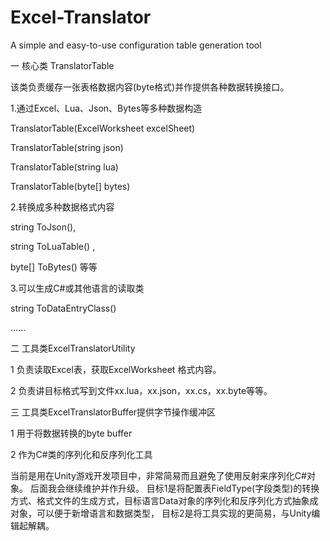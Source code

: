 # Excel-Translator
A simple and easy-to-use configuration table generation tool

一 核心类 TranslatorTable

该类负责缓存一张表格数据内容(byte格式)并作提供各种数据转换接口。

1.通过Excel、Lua、Json、Bytes等多种数据构造

TranslatorTable(ExcelWorksheet excelSheet)

TranslatorTable(string json)

TranslatorTable(string lua)

TranslatorTable(byte[] bytes)

2.转换成多种数据格式内容

string ToJson(),

string ToLuaTable() ,

byte[] ToBytes() 等等

3.可以生成C#或其他语言的读取类

string ToDataEntryClass()

......

二 工具类ExcelTranslatorUtility

1 负责读取Excel表，获取ExcelWorksheet 格式内容。

2 负责讲目标格式写到文件xx.lua，xx.json，xx.cs，xx.byte等等。

三 工具类ExcelTranslatorBuffer提供字节操作缓冲区

1 用于将数据转换的byte buffer

2 作为C#类的序列化和反序列化工具

当前是用在Unity游戏开发项目中，非常简易而且避免了使用反射来序列化C#对象。
后面我会继续维护并作升级。
目标1是将配置表FieldType(字段类型)的转换方式、格式文件的生成方式，目标语言Data对象的序列化和反序列化方式抽象成对象，可以便于新增语言和数据类型， 
目标2是将工具实现的更简易，与Unity编辑起解耦。
